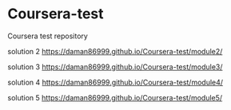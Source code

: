 # Coursera-test
Coursera test  repository



solution 2 
https://daman86999.github.io/Coursera-test/module2/

solution 3
https://daman86999.github.io/Coursera-test/module3/

solution 4
https://daman86999.github.io/Coursera-test/module4/

solution 5
https://daman86999.github.io/Coursera-test/module5/
